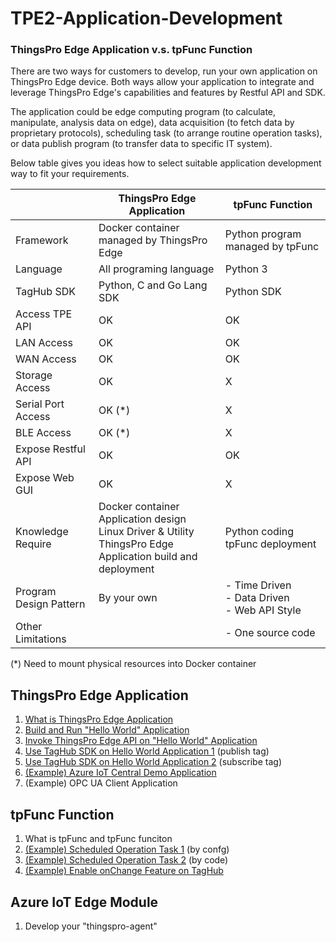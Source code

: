 # TPE2-Application-Development

### ThingsPro Edge Application v.s. tpFunc Function
There are two ways for customers to develop, run your own application on ThingsPro Edge device. Both ways allow your application to integrate and leverage ThingsPro Edge's capabilities and features by Restful API and SDK.

The application could be edge computing program (to calculate, manipulate, analysis data on edge), data acquisition (to fetch data by proprietary protocols), scheduling task (to arrange routine operation tasks), or data publish program (to transfer data to specific IT system).

Below table gives you ideas how to select suitable application development way to fit your requirements.

|                        | ThingsPro Edge Application                                   | tpFunc Function                                       |
| ---------------------- | ------------------------------------------------------------ | ----------------------------------------------------- |
| Framework              | Docker container managed by ThingsPro Edge                   | Python program managed by tpFunc                      |
| Language               | All programing language                                      | Python 3                                              |
| TagHub SDK             | Python, C and Go Lang SDK                                       | Python SDK                                            |
| Access TPE API         | OK                                                           | OK                                                    |
| LAN Access             | OK                                    | OK                                      |
| WAN Access             | OK                                      | OK                                        |
| Storage Access         | OK                                      | X                                                     |
| Serial Port Access     | OK (*)                                     | X                                                     |
| BLE Access             | OK (*)                                     | X                                                     |
| Expose Restful API     | OK                                      | OK                                         |
| Expose Web GUI         | OK                                      | X                                                     |
| Knowledge Require      | Docker container<br />Application design<br />Linux Driver & Utility<br />ThingsPro Edge Application build and deployment | Python coding<br />tpFunc deployment                  |
| Program Design Pattern | By your own                                                  | - Time Driven<br />- Data Driven<br />- Web API Style |
| Other Limitations      |                                                              | - One source code                                     |

(*) Need to mount physical resources into Docker container

## ThingsPro Edge Application

1. <a href="documents/What%20is%20ThingsPro%20Edge%20Appliation.md">What is ThingsPro Edge Application</a>
2. <a href="documents/Build%20and%20Run%20Hello%20World%20Application.md">Build and Run "Hello World" Application</a>
3. <a href="documents/Invoke%20ThingsPro%20Edge%20API%20on%20Hello%20World%20Application.md">Invoke ThingsPro Edge API on "Hello World" Application</a>
4. <a href="documents/Use%20TagHub%20SDK%20on%20Hello%20World%20Application%201.md">Use TagHub SDK on Hello World Application 1</a> (publish tag)
5. <a href="documents/Use%20TagHub%20SDK%20on%20Hello%20World%20Application%202.md">Use TagHub SDK on Hello World Application 2</a> (subscribe tag)
6. <a href="documents/Azure%20IoT%20Central.md">(Example) Azure IoT Central Demo Application</a>
7. (Example) OPC UA Client Application

## tpFunc Function
1. What is tpFunc and tpFunc funciton
2. <a href="documents/Scheduled%20Operation%20Task%201.md">(Example) Scheduled Operation Task 1</a> (by confg)
3. <a href="documents/Scheduled%20Operation%20Task%202.md">(Example) Scheduled Operation Task 2</a> (by code)
4. <a href="documents/Enable%20onChange%20Feature%20on%20TagHub.md">(Example) Enable onChange Feature on TagHub</a> 

## Azure IoT Edge Module
1. Develop your "thingspro-agent" 
